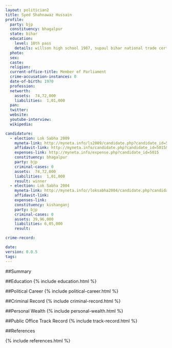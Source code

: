 ```yaml
---
layout: politician2
title: Syed Shahnawaz Hussain
profile: 
  party: bjp
  constituency: bhagalpur
  state: bihar
  education: 
    level: 10th pass
    details: willson high school 1987, supaul bihar national trade certificate in elctronic
  photo: 
  sex: 
  caste: 
  religion: 
  current-office-title: Member of Parliament
  crime-accusation-instances: 0
  date-of-birth: 1970
  profession: 
  networth: 
    assets:  74,72,000
    liabilities:  1,01,000
  pan: 
  twitter: 
  website: 
  youtube-interview: 
  wikipedia: 

candidature: 
  - election: Lok Sabha 2009
    myneta-link: http://myneta.info/ls2009/candidate.php?candidate_id=5015
    affidavit-link: http://myneta.info/candidate.php?candidate_id=5015&scan=original
    expenses-link: http://myneta.info/expense.php?candidate_id=5015
    constituency: bhagalpur 
    party: bjp
    criminal-cases: 0
    assets:  74,72,000
    liabilities:  1,01,000
    result: winner 
  - election: Lok Sabha 2004
    myneta-link: http://myneta.info//loksabha2004/candidate.php?candidate_id=652
    affidavit-link: 
    expenses-link: 
    constituency: kishanganj 
    party: bjp
    criminal-cases: 0
    assets: 39,96,000
    liabilities: 6,05,000
    result:  

crime-record: 

date: 
version: 0.0.5
tags: 
---
```

##Summary


##Education
{% include education.html %}


##Political Career
{% include political-career.html %}


##Criminal Record
{% include criminal-record.html %}


##Personal Wealth
{% include personal-wealth.html %}


##Public Office Track Record
{% include track-record.html %}


##References


{% include references.html %}